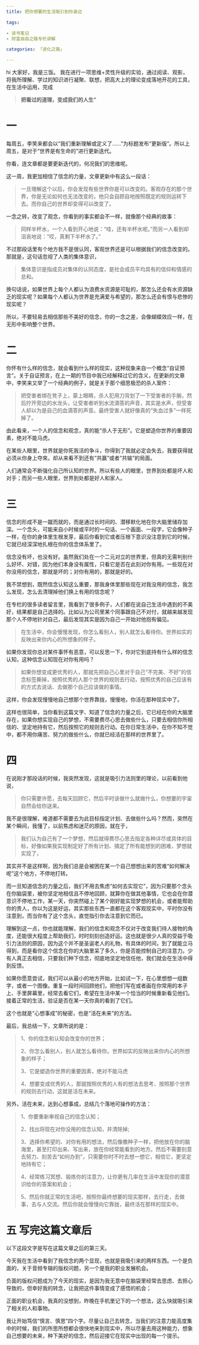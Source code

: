 ```yaml
---
title: 把你想要的生活吸引到你身边

tags:

- 读书笔记
- 财富自由之路专栏讲解

categories: 「进化之路」

---
```


hi 大家好，我是三饭。
我在进行一项思维+灵性升级的实验，通过阅读、观影，将我所理解、学过的知识进行凝聚、联想，把高大上的理论变成落地开花的工具，在生活中运用，完成

> **把看过的道理，变成我们的人生”**


# 一

每周五，李笑来都会以“我们重新理解或定义了……”为标题发布“更新版”。所以上周五，是对于“世界是有生命的”进行更新迭代。

你看，连文章都是要更新迭代的，何况我们的思维呢。

这一周，我更加相信了信念的力量，文章更新中有这么一段话：

>一旦理解这个以后，你会发现有些世界你是可以改变的。客观存在的那个世界，你是无论如何也无法改变的，他只会自顾自地按照既定的规则运转下去。而你自己的世界却变得可以改变了。

一念之转，改变了观念，你看到的事实都会不一样，就像那个经典的故事：

>同样半杯水，一个人看到开心地说：“哇，还有半杯水呢。”而另一人看到却沮丧地说：“哎，真剩下半杯水了。”

不过那段话里有个地方我不是很认同，客观世界还是可以根据我们的信念改变的。那就是，这句话忽视了人类的集体意识，
>集体意识是指成员对集体的认同态度，是社会成员平均具有的信仰和情感的总和。

换句话说，如果世界上每个人都认为浪费水资源是可耻的，那怎么还会有水资源缺乏的现实呢？如果每个人都认为世界是充满爱与希望的，那怎么还会有恨与悲惨的现实呢？

所以，不要轻易去相信那些不美好的信念，你的一念之差，会像蝴蝶效应一样，在无形中影响整个世界。

# 二
你怀有什么样的信念，就会看到什么样的现实，这种现象来自一个概念“自证预言”。关于自证预言，在上一期的节目中我已经解释过它的含义，在更新的文章中，李笑来又举了一个经典的例子，就是关于那个细思极恐的杀人案件：
>把受害者绑在凳子上，蒙上眼睛，杀人犯用刀背划了一下受害者的手腕，然后拧开旁边的水龙头，让受害者听到水流滴答的声音，其实是水声，但受害人却以为是自己的血滴答的声音。最终受害人就好像真的“失血过多”一样死掉了。

由此看来，一个人的信念和观念，真的能“杀人于无形”。它是塑造你世界的重要因素，绝对不能马虎。

在某些人眼里，世界就是你死我活的争斗，你得到了我就必定会失去，我要获得就必须从你身上夺來。却从来看不到还有“共赢”或者“共输”的局面。
 
人们通常会不断强化自己所认知的世界。所以有些人的眼里，世界到处都是坏人和对手；而另一些人眼里，世界到处都是好人和家人。

# 三

信念的形成不是一蹴而就的，而是通过长时间的、潜移默化地在你大脑里储存加深。一个念头，可能来自小时候或平时的一句话、一个画面、一段字，它会像种子一样，在你的身体里生根发芽，最后你看到它或者压根下意识没注意到它的时候，它就已经深深地扎根在你的信念体系里了。

信念没有坏，也没有好。虽然我们处在一个二元对立的世界里，但真的无需判别什么好坏、对错，因为他们本身没有属性，只看它是否在此刻对你有用。一些现在对你没用的信念，那就是坏的；对你有用的，那就是好的。

我不禁想到，既然信念认知这么重要，那我身体里那些现在对我没用的信念，我怎么发现，怎么去清理掉他们换上有用的信念呢？

在专栏的很多读者留言里，我看到了很多例子，人们都在说自己生活中遇到的不美好，结果都是自己选择的。比如认为公司里某个同事跟自己不对付，就越来越发现那个人不停地针对自己，最后发现其实是因为自己一开始对他抱有偏见。

>在生活中，你会慢慢发现，你怎么看别人，别人就怎么看待你。世界如实的反映出来你内心的所想象的样子。

如果你发现你总对某件事怀有恶意，可以反思一下，你对它到底持有什么样的信念认知，这种信念认知现在对你有用吗？

>如果你想变成更优秀的人，那就先把自己心里对于自己“不完美、不好”的信念标签撕掉，按照优秀的人那个世界的规则去行动，按照优秀的自己应该有的方式去说话、去做那个自己应该做的事情。

这样，你会发现慢慢地自己想那个世界靠拢，慢慢地，你活在那种现实中了。

这样也很简单，当你看到这篇文字、知道了信念的力量之后，它已经在你的大脑里存在，如果你想实现自己的梦想，不需要费尽心思去做些什么，只要去相信你所相信的、坚定地持有它，然后按照它的规则去行动。在你日常生活中，在你不知不觉中，都不用你痛苦、努力的做些什么，你就已经活在那样的世界里了。

# 四
在说刚才那段话的时候，我突然发现，这就是吸引力法则里的理论，以前看到他说，
>你只需要许愿，去每天回顾它，然后平时该做什么就做什么，你想要的宇宙自然会给你送来。

我不是很理解，难道都不需要去为此目标指定计划、去做些什么吗？然而，突然在某个瞬间，我懂了，以前焦虑和迷茫的原因，就在于，
>我们认为自己有了一个梦想，然后就得费尽心思去指定各种详尽或具体的目标，好像如果我实现制定好了所有计划、搞定了所有能想到的困难，梦想就实现了，

其实并不是这样啊，因为我们总是会被困在某一个自己想想出来的苦难“如何解决呢”这个地方，不停地打转。

而一旦知道信念的力量之后，我们不用去焦虑“如何去实现它”，因为只要那个念头在你脑袋里，被你坚定地相信且不停地回顾，就算你在做其他事情，它也会在你潜意识不停地工作，某一天，你突然碰上了某个刚好能实现梦想的机会，或者能帮助你的贵人，你以为这是好运，其实那些东西一直都在这个客观现实中，平时你没有注意到，而当你有了这个念头，直觉指引你去注意到它而已。

理解到这一点，你也就能理解，我们的信念和观念不仅对于改变我们待人接物的角度，还能很大程度上帮助我们，时时刻刻创造好运。这也就是很少人真的受益于吸引力法则的原因，因为这个并不是圣诞老人的礼物，有具体的时间，到了就能立马得到，而是看你这个信念在你的大脑里呆了多久，你是否能控制自己的注意力。少有人真正去相信，只要我们种下信念，彻底地坚定地信任他，我们就会在生活中得到反馈。

如果你愿意尝试，我们可以从最小的地方开始，比如试一下，在心里想想一组数字，或者一个图像。重复一段时间回顾他们，把他们写在或者画在你常用的本子上、手里屏幕里，经常去看它们，希望在生活中某一个恰当的时候重新看见他们。接着正常的生活，验证是否在某一天你真的看到了它们。

这个也就是“心想事成”的秘密，也是“活在未来”的方法。

最后，我总结一下，文章所说的是：
>1、你的信念和认知会改变你的世界；
>
>2、你怎么看别人，别人就怎么看待你。世界如实的反映出来你内心的所想象的样子；
>
>3、它是塑造你世界的重要因素，绝对不能马虎
>
>4、想要变成优秀的人，那就按照优秀的人有的想法去思考、按照那个世界的规则去行动，这就是活在未来。

另外，活在未来，达到心想事成，总结几个落地可操作的方法：

>1、你要重新审视自己的信念认知；
>
>2、找出将现在对你没用的信念认知，并清除掉;
>
>3、选择你希望的、对你有用的想法，然后像撒种子一样，把他放在你的脑海里，甚至打印出来、写出来，放在你经常能看到的地方。然后不需要刻意去努力、刻苦去“如何办到”，只需要你时不时去想一想它，相信它，更坚定地持有它；
>
>4、经常练习冥想、锻炼你的注意力，让你更有几率在生活中发现你的潜意识给你的答案和机会；
>
>5、然后你就正常的生活吧，按照你最终想要的现实那样，去行走，去做事，去与人交流。然后你就会慢慢向它靠拢，最终活在那样的现实中。

# 五 写完这篇文章后
以下这段文字是写在这篇文章之后的第三天。

今天我在生活中看到了我信念的两个显现，也就是我吸引来的两样东西。一个是负面的，关于音频专辑的版权问题，另一个是我的职业发展机会。

负面的版权问题成为了今天的现实，是因为我无意中在脑袋里经常去思虑、去担心导致的，但幸好我的转念，让我把这件事情变成了感悟的机会；

正面的职业机会，我真的没想到，昨晚在手机里记下的一个想法，这么快就吸引来了相关的人和事物。

我让开始笃信“慎言、慎思”四个字。尽量让自己去转念，当我们的注意力能高度集中的时候，我们的所思所想都会很快地来到现实中，所以尽量去用这种能力，想象自己想要的未来，种下美好的信念，然后迎接它在现实中出现的每一个提示。


